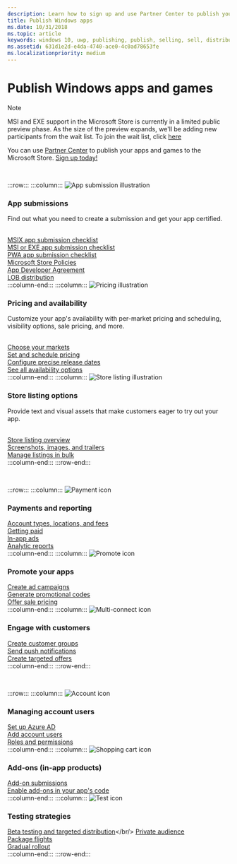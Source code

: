 ```yaml
---
description: Learn how to sign up and use Partner Center to publish your Windows apps and games to the Microsoft Store.
title: Publish Windows apps
ms.date: 10/31/2018
ms.topic: article
keywords: windows 10, uwp, publishing, publish, selling, sell, distribute, distributing, store, dashboard
ms.assetid: 631d1e2d-e4da-4740-ace0-4c0ad78653fe
ms.localizationpriority: medium
---
```


# Publish Windows apps and games

> [!NOTE]
> MSI and EXE support in the Microsoft Store is currently in a limited public preview phase. As the size of the preview expands, we'll be adding new participants from the wait list. To join the wait list, click [here](https://aka.ms/storepreviewwaitlist)

You can use [Partner Center](https://partner.microsoft.com/dashboard) to publish your apps and games to the Microsoft Store. [Sign up today!](https://developer.microsoft.com/store/register)

<br/>

:::row:::
    :::column:::
        <img src="/media/illustrations/teams-fast-track.svg" alt="App submission illustration" />
        <h3>App submissions</h3>
        <p>Find out what you need to create a submission and get your app certified.</p>
        <br>
        <a href="app-submissions.md">MSIX app submission checklist</a><br/>
        <a href="msiexe/app-submissions.md">MSI or EXE app submission checklist</a><br/>
        <a href="pwa/overview.md">PWA app submission checklist</a><br/>
        <a href="store-policies.md">Microsoft Store Policies</a><br/>
        <a href="/legal/windows/agreements/app-developer-agreement">App Developer Agreement</a><br/>
        <a href="distribute-lob-apps-to-enterprises.md">LOB distribution</a><br/>
    :::column-end:::
    :::column:::
        <img src="/media/illustrations/bcs-partner-advanced-management- billing-7.svg" alt="Pricing illustration" />
        <h3>Pricing and availability</h3>
        <p>Customize your app's availability with per-market pricing and scheduling, visibility options, sale pricing, and more.</p>
        <br>
        <a href="/windows/uwp/publish/define-market-selection">Choose your markets</a><br/>
        <a href="set-and-schedule-app-pricing.md">Set and schedule pricing </a><br/>
        <a href="configure-precise-release-scheduling.md">Configure precise release dates</a><br/>
        <a href="set-app-pricing-and-availability.md">See all availability options</a><br/>
    :::column-end:::
    :::column:::
        <img src="/media/illustrations/biztalk-get-started-scenarios.svg" alt="Store listing illustration" />
        <h3>Store listing options</h3>
        <p>Provide text and visual assets that make customers eager to try out your app.</p>
        <br>
        <a href="create-app-store-listings.md">Store listing overview</a><br/>
        <a href="app-screenshots-and-images.md">Screenshots, images, and trailers</a><br/>
        <a href="import-and-export-store-listings.md">Manage listings in bulk </a><br/>
    :::column-end:::
:::row-end:::

<br/>

:::row:::
    :::column:::
        <img src="/media/illustrations/team-services-get-started-account-manager.svg" alt="Payment icon" />
        <h3>Payments and reporting</h3>
        <a href="account-types-locations-and-fees.md">Account types, locations, and fees</a><br/>
        <a href="/partner-center/marketplace-get-paid">Getting paid</a><br/>
        <a href="in-app-ads.md">In-app ads</a><br/>
        <a href="analytics.md">Analytic reports</a><br/>
    :::column-end:::
    :::column:::
        <img src="/media/illustrations/ms365enterprise-partner-news-2.svg" alt="Promote icon" />
        <h3>Promote your apps</h3>
        <a href="/windows/uwp/monetize/">Create ad campaigns</a><br/>
        <a href="generate-promotional-codes.md">Generate promotional codes</a><br/>
        <a href="put-apps-and-add-ons-on-sale.md">Offer sale pricing</a><br/>
    :::column-end:::
    :::column:::
        <img src="/media/illustrations/virtualization-hperv-server-community.svg" alt="Multi-connect icon" />
        <h3>Engage with customers</h3>
        <a href="create-customer-groups.md">Create customer groups</a><br/>
        <a href="send-push-notifications-to-your-apps-customers.md">Send push notifications</a><br/>
        <a href="use-targeted-offers-to-maximize-engagement-and-conversions.md">Create targeted offers</a><br/>
    :::column-end:::
:::row-end:::

<br/>

:::row:::
    :::column:::
        <img src="/media/illustrations/bcs-user-management-add-customer-1.svg" alt="Account icon" />
        <h3>Managing account users</h3>
        <a href="/windows/uwp/publish/associate-azure-ad-with-partner-center">Set up Azure AD</a><br/>
        <a href="add-users-groups-and-azure-ad-applications.md">Add account users</a><br/>
        <a href="set-custom-permissions-for-account-users.md">Roles and permissions</a><br/>
    :::column-end:::
    :::column:::
        <img src="/media/illustrations/sql-get-started-download.svg" alt="Shopping cart icon" />
        <h3>Add-ons (in-app products)</h3>
        <a href="add-on-submissions.md">Add-on submissions</a><br/>
        <a href="../monetize/in-app-purchases-and-trials.md">Enable add-ons in your app's code</a><br/>
    :::column-end:::
    :::column:::
        <img src="/media/illustrations/team-services-dev-ops-test.svg" alt="Test icon" />
        <h3>Testing strategies</h3>
        <a href="beta-testing-and-targeted-distribution.md">Beta testing and targeted distribution</a></br/>
        <a href="choose-visibility-options.md#audience">Private audience</a><br/>
        <a href="package-flights.md">Package flights</a><br/>
        <a href="gradual-package-rollout.md">Gradual rollout</a><br/>
    :::column-end:::
:::row-end:::
